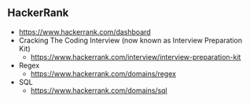 ## HackerRank

* https://www.hackerrank.com/dashboard
* Cracking The Coding Interview (now known as Interview Preparation Kit) 
  * https://www.hackerrank.com/interview/interview-preparation-kit
* Regex 
  * https://www.hackerrank.com/domains/regex
* SQL 
  * https://www.hackerrank.com/domains/sql